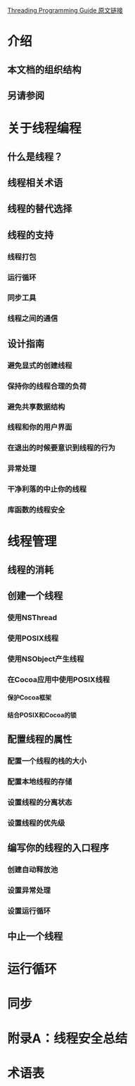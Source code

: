 [Threading Programming Guide 原文链接](https://developer.apple.com/library/content/documentation/Cocoa/Conceptual/Multithreading/Introduction/Introduction.html#//apple_ref/doc/uid/10000057i)

# 介绍

## 本文档的组织结构

## 另请参阅

# 关于线程编程

## 什么是线程？

## 线程相关术语

## 线程的替代选择

## 线程的支持

### 线程打包

### 运行循环

### 同步工具

### 线程之间的通信

## 设计指南

### 避免显式的创建线程

### 保持你的线程合理的负荷

### 避免共享数据结构

### 线程和你的用户界面

### 在退出的时候要意识到线程的行为

### 异常处理

### 干净利落的中止你的线程

### 库函数的线程安全

# 线程管理

## 线程的消耗

## 创建一个线程

### 使用NSThread

### 使用POSIX线程

### 使用NSObject产生线程

### 在Cocoa应用中使用POSIX线程

#### 保护Cocoa框架

#### 结合POSIX和Cocoa的锁

## 配置线程的属性

### 配置一个线程的栈的大小

### 配置本地线程的存储

### 设置线程的分离状态

### 设置线程的优先级

## 编写你的线程的入口程序

### 创建自动释放池

### 设置异常处理

### 设置运行循环

## 中止一个线程

# 运行循环

# 同步

# 附录A：线程安全总结

# 术语表